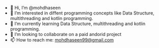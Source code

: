 - 👋 Hi, I’m @mohdhaseen
- 👀 I’m interested in diffent programming concepts like Data Structure, multithreading and kotlin programming. 
- 🌱 I’m currently learning Data Structure, multithreading and kotlin programming.
- 💞️ I’m looking to collaborate on a paid andorid project
- 📫 How to reach me: mohdhaseen99@gmail.com

<!---
mohdhaseen/mohdhaseen is a ✨ special ✨ repository because its `README.md` (this file) appears on your GitHub profile.
You can click the Preview link to take a look at your changes.
--->
